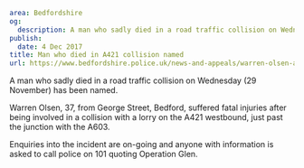 ```yaml
area: Bedfordshire
og:
  description: A man who sadly died in a road traffic collision on Wednesday (29 November) has been named.
publish:
  date: 4 Dec 2017
title: Man who died in A421 collision named
url: https://www.bedfordshire.police.uk/news-and-appeals/warren-olsen-a421-collision
```

A man who sadly died in a road traffic collision on Wednesday (29 November) has been named.

Warren Olsen, 37, from George Street, Bedford, suffered fatal injuries after being involved in a collision with a lorry on the A421 westbound, just past the junction with the A603.

Enquiries into the incident are on-going and anyone with information is asked to call police on 101 quoting Operation Glen.
